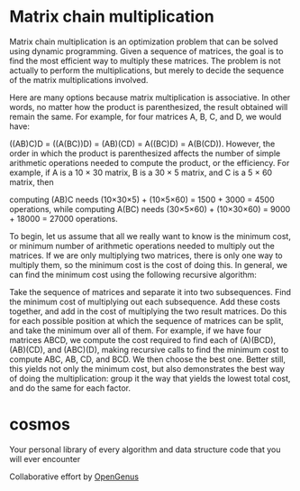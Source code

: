 # Matrix chain multiplication
Matrix chain multiplication is an optimization problem that can be solved using dynamic programming. Given a sequence of matrices, the goal is to find the most efficient way to multiply these matrices. The problem is not actually to perform the multiplications, but merely to decide the sequence of the matrix multiplications involved.

Here are many options because matrix multiplication is associative. In other words, no matter how the product is parenthesized, the result obtained will remain the same. For example, for four matrices A, B, C, and D, we would have:

((AB)C)D = ((A(BC))D) = (AB)(CD) = A((BC)D) = A(B(CD)).
However, the order in which the product is parenthesized affects the number of simple arithmetic operations needed to compute the product, or the efficiency. For example, if A is a 10 × 30 matrix, B is a 30 × 5 matrix, and C is a 5 × 60 matrix, then

computing (AB)C needs (10×30×5) + (10×5×60) = 1500 + 3000 = 4500 operations, while
computing A(BC) needs (30×5×60) + (10×30×60) = 9000 + 18000 = 27000 operations.

To begin, let us assume that all we really want to know is the minimum cost, or minimum number of arithmetic operations needed to multiply out the matrices. If we are only multiplying two matrices, there is only one way to multiply them, so the minimum cost is the cost of doing this. In general, we can find the minimum cost using the following recursive algorithm:

Take the sequence of matrices and separate it into two subsequences.
Find the minimum cost of multiplying out each subsequence.
Add these costs together, and add in the cost of multiplying the two result matrices.
Do this for each possible position at which the sequence of matrices can be split, and take the minimum over all of them.
For example, if we have four matrices ABCD, we compute the cost required to find each of (A)(BCD), (AB)(CD), and (ABC)(D), making recursive calls to find the minimum cost to compute ABC, AB, CD, and BCD. We then choose the best one. Better still, this yields not only the minimum cost, but also demonstrates the best way of doing the multiplication: group it the way that yields the lowest total cost, and do the same for each factor.

# cosmos
Your personal library of every algorithm and data structure code that you will ever encounter

Collaborative effort by [OpenGenus](https://github.com/opengenus)
